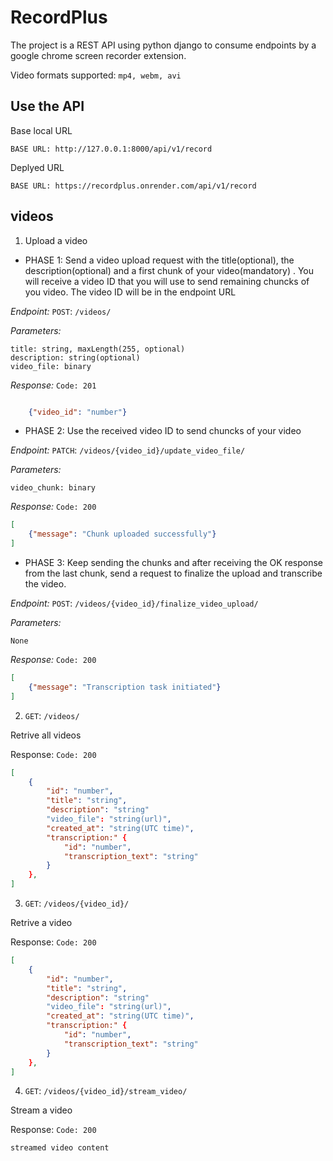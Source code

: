 # RecordPlus
The project is a REST API using python django to consume endpoints by a google chrome screen recorder extension.

Video formats supported: `mp4, webm, avi`
## Use the API
Base local URL
```
BASE URL: http://127.0.0.1:8000/api/v1/record 
```

Deplyed URL
```
BASE URL: https://recordplus.onrender.com/api/v1/record 
```

## videos

1. Upload a video


* PHASE 1: Send a video upload request with the title(optional), the description(optional) and a first chunk of your video(mandatory) . You will receive a video ID that you will use to send remaining chuncks of you video. The video ID will be in the endpoint URL

*Endpoint:*  `POST`: ```/videos/```

*Parameters:*

```
title: string, maxLength(255, optional)
description: string(optional)
video_file: binary
```

*Response:* `Code: 201`

```JSON

    {"video_id": "number"}

```

* PHASE 2: Use the received video ID to send chuncks of your video

*Endpoint:*  `PATCH`: ```/videos/{video_id}/update_video_file/```

*Parameters:*

```
video_chunk: binary
```

*Response:* `Code: 200`

```JSON
[
    {"message": "Chunk uploaded successfully"}
]
```

* PHASE 3: Keep sending the chunks and after receiving the OK response from the last chunk, send a request to finalize the upload and transcribe the video.

*Endpoint:*  `POST`: ```/videos/{video_id}/finalize_video_upload/```

*Parameters:*

```
None
```

*Response:* `Code: 200`

```JSON
[
    {"message": "Transcription task initiated"}
]
```

<!-- 1. `POST`: ```/videos/```

Upload a video

Parameters:

```
title: string, maxLength(255)
description: string
video_file: File
```

Response: `Code: 201`

```JSON
[
    {
        "id": number,
        "title": string,
        "description": string
        "video_file": string(url),
        "created_at": string(UTC time)
    },
]
``` -->

2. `GET`: ```/videos/```

Retrive all videos

Response:
`Code: 200`
```JSON
[
    {
        "id": "number",
        "title": "string",
        "description": "string"
        "video_file": "string(url)",
        "created_at": "string(UTC time)",
        "transcription:" {
            "id": "number",
            "transcription_text": "string"
        }
    },
]
```
3. `GET`: ```/videos/{video_id}/```

Retrive a video

Response:
`Code: 200`
```JSON
[
    {
        "id": "number",
        "title": "string",
        "description": "string"
        "video_file": "string(url)",
        "created_at": "string(UTC time)",
        "transcription:" {
            "id": "number",
            "transcription_text": "string"
        }
    },
]
```

4. `GET`: ```/videos/{video_id}/stream_video/```

Stream a video

Response:
`Code: 200`
```
streamed video content
```
